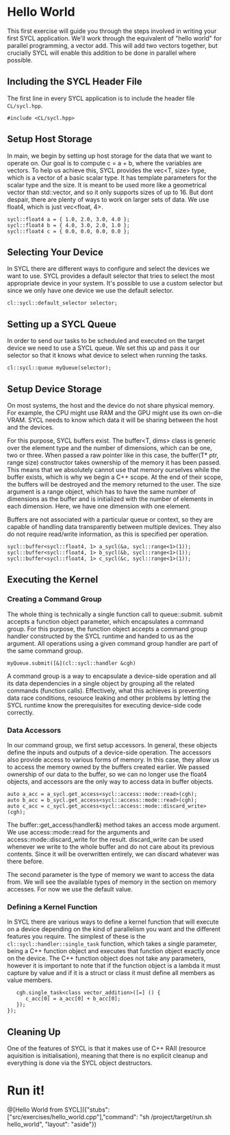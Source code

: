 # Hello World

This first exercise will guide you through the steps involved in writing your first SYCL application. We'll work through the equivalent of "hello world" for parallel programming, a vector add. This will add two vectors together, but crucially SYCL will enable this addition to be done in parallel where possible.

## Including the SYCL Header File

The first line in every SYCL application is to include the header file `CL/sycl.hpp`.

`#include <CL/sycl.hpp>`

## Setup Host Storage

In main, we begin by setting up host storage for the data that we want to operate on. Our goal is to compute c = a + b, where the variables are vectors. To help us achieve this, SYCL provides the vec<T, size> type, which is a vector of a basic scalar type. It has template parameters for the scalar type and the size. It is meant to be used more like a geometrical vector than std::vector, and so it only supports sizes of up to 16. But dont despair, there are plenty of ways to work on larger sets of data. We use float4, which is just vec<float, 4>.

```
sycl::float4 a = { 1.0, 2.0, 3.0, 4.0 };
sycl::float4 b = { 4.0, 3.0, 2.0, 1.0 };
sycl::float4 c = { 0.0, 0.0, 0.0, 0.0 };
```

## Selecting Your Device

In SYCL there are different ways to configure and select the devices we want to use. SYCL provides a default selector that tries to select the most appropriate device in your system. It's possible to use a custom selector but since we only have one device we use the default selector.

`cl::sycl::default_selector selector;`

## Setting up a SYCL Queue

In order to send our tasks to be scheduled and executed on the target device we need to use a SYCL queue. We set this up and pass it our selector so that it knows what device to select when running the tasks.

`cl::sycl::queue myQueue(selector);`

## Setup Device Storage

On most systems, the host and the device do not share physical memory. For example, the CPU might use RAM and the GPU might use its own on-die VRAM. SYCL needs to know which data it will be sharing between the host and the devices.

For this purpose, SYCL buffers exist. The buffer<T, dims> class is generic over the element type and the number of dimensions, which can be one, two or three. When passed a raw pointer like in this case, the buffer(T* ptr, range size) constructor takes ownership of the memory it has been passed. This means that we absolutely cannot use that memory ourselves while the buffer exists, which is why we begin a C++ scope. At the end of their scope, the buffers will be destroyed and the memory returned to the user. The size argument is a range<dims> object, which has to have the same number of dimensions as the buffer and is initialized with the number of elements in each dimension. Here, we have one dimension with one element.

Buffers are not associated with a particular queue or context, so they are capable of handling data transparently between multiple devices. They also do not require read/write information, as this is specified per operation.

```
sycl::buffer<sycl::float4, 1> a_sycl(&a, sycl::range<1>(1));
sycl::buffer<sycl::float4, 1> b_sycl(&b, sycl::range<1>(1));
sycl::buffer<sycl::float4, 1> c_sycl(&c, sycl::range<1>(1));
```

## Executing the Kernel

### Creating a Command Group

The whole thing is technically a single function call to queue::submit. submit accepts a function object parameter, which encapsulates a command group. For this purpose, the function object accepts a command group handler constructed by the SYCL runtime and handed to us as the argument. All operations using a given command group handler are part of the same command group.

`myQueue.submit([&](cl::sycl::handler &cgh)`

A command group is a way to encapsulate a device-side operation and all its data dependencies in a single object by grouping all the related commands (function calls). Effectively, what this achieves is preventing data race conditions, resource leaking and other problems by letting the SYCL runtime know the prerequisites for executing device-side code correctly.

### Data Accessors

In our command group, we first setup accessors. In general, these objects define the inputs and outputs of a device-side operation. The accessors also provide access to various forms of memory. In this case, they allow us to access the memory owned by the buffers created earlier. We passed ownership of our data to the buffer, so we can no longer use the float4 objects, and accessors are the only way to access data in buffer objects.

```
auto a_acc = a_sycl.get_access<sycl::access::mode::read>(cgh);
auto b_acc = b_sycl.get_access<sycl::access::mode::read>(cgh);
auto c_acc = c_sycl.get_access<sycl::access::mode::discard_write>(cgh);
```

The buffer::get_access(handler&) method takes an access mode argument. We use access::mode::read for the arguments and access::mode::discard_write for the result. discard_write can be used whenever we write to the whole buffer and do not care about its previous contents. Since it will be overwritten entirely, we can discard whatever was there before.

The second parameter is the type of memory we want to access the data from. We will see the available types of memory in the section on memory accesses. For now we use the default value.

### Defining a Kernel Function

In SYCL there are various ways to define a kernel function that will execute on a device depending on the kind of parallelism you want and the different features you require. The simplest of these is the `cl::sycl::handler::single_task` function, which takes a single parameter, being a C++ function object and executes that function object exactly once on the device. The C++ function object does not take any parameters, however it is important to note that if the function object is a lambda it must capture by value and if it is a struct or class it must define all members as value members.

```
   cgh.single_task<class vector_addition>([=] () {
      c_acc[0] = a_acc[0] + b_acc[0];
   });
});
```

## Cleaning Up

One of the features of SYCL is that it makes use of C++ RAII (resource aquisition is initialisation), meaning that there is no explicit cleanup and everything is done via the SYCL object destructors.

# Run it!

@[Hello World from SYCL]({"stubs": ["src/exercises/hello_world.cpp"],"command": "sh /project/target/run.sh hello_world", "layout": "aside"})

